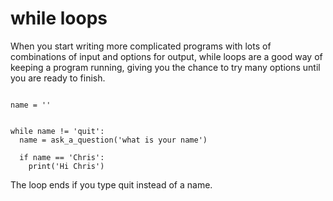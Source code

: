 ---
---

# while loops

When you start writing more complicated programs with lots of combinations of input and options for output, while loops are a good way of keeping a program running, giving you the chance to try many options until you are ready to finish.

~~~

name = ''


while name != 'quit':
  name = ask_a_question('what is your name')

  if name == 'Chris':
    print('Hi Chris')

~~~

The loop ends if you type quit instead of a name.

